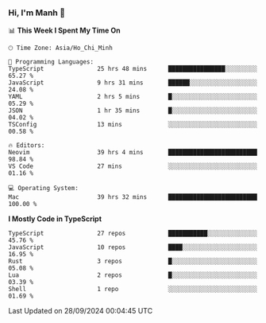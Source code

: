 ### Hi, I'm Manh 👋

<!--START_SECTION:waka-->
📊 **This Week I Spent My Time On** 

```text
🕑︎ Time Zone: Asia/Ho_Chi_Minh

💬 Programming Languages: 
TypeScript               25 hrs 48 mins      ████████████████░░░░░░░░░   65.27 % 
JavaScript               9 hrs 31 mins       ██████░░░░░░░░░░░░░░░░░░░   24.08 % 
YAML                     2 hrs 5 mins        █░░░░░░░░░░░░░░░░░░░░░░░░   05.29 % 
JSON                     1 hr 35 mins        █░░░░░░░░░░░░░░░░░░░░░░░░   04.02 % 
TSConfig                 13 mins             ░░░░░░░░░░░░░░░░░░░░░░░░░   00.58 % 

🔥 Editors: 
Neovim                   39 hrs 4 mins       █████████████████████████   98.84 % 
VS Code                  27 mins             ░░░░░░░░░░░░░░░░░░░░░░░░░   01.16 % 

💻 Operating System: 
Mac                      39 hrs 32 mins      █████████████████████████   100.00 % 
```

**I Mostly Code in TypeScript** 

```text
TypeScript               27 repos            ███████████░░░░░░░░░░░░░░   45.76 % 
JavaScript               10 repos            ████░░░░░░░░░░░░░░░░░░░░░   16.95 % 
Rust                     3 repos             █░░░░░░░░░░░░░░░░░░░░░░░░   05.08 % 
Lua                      2 repos             █░░░░░░░░░░░░░░░░░░░░░░░░   03.39 % 
Shell                    1 repo              ░░░░░░░░░░░░░░░░░░░░░░░░░   01.69 % 
```




 Last Updated on 28/09/2024 00:04:45 UTC
<!--END_SECTION:waka-->
